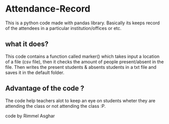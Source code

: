 # Attendance-Record
This is a python code made with pandas library. Basically  its keeps record of the attendees in a particular institution/offices or etc.

## what it does?

This code contains a function called marker() which takes input a location of a file (csv file), then it checks the amount of people present/absent in the file.
Then writes the present students & absents students in a txt file and saves it in the default folder.
## Advantage of the code ?
The code help teachers alot to keep an eye on  students wheter they are attending the class or not attending the class :P.

code by 
Rimmel Asghar 
